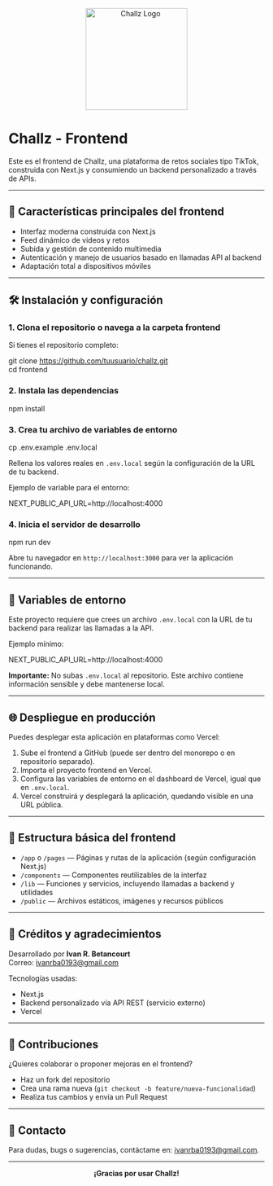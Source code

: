 <p align="center">
  <img src="../frontend/favicon.ico.jpg" alt="Challz Logo" width="200"/>
</p>

# Challz - Frontend

Este es el frontend de Challz, una plataforma de retos sociales tipo TikTok, construida con Next.js y consumiendo un backend personalizado a través de APIs.

---

## 🚀 Características principales del frontend

- Interfaz moderna construida con Next.js  
- Feed dinámico de videos y retos  
- Subida y gestión de contenido multimedia  
- Autenticación y manejo de usuarios basado en llamadas API al backend  
- Adaptación total a dispositivos móviles

---

## 🛠 Instalación y configuración

### 1. Clona el repositorio o navega a la carpeta frontend

Si tienes el repositorio completo:

git clone https://github.com/tuusuario/challz.git  
cd frontend

### 2. Instala las dependencias

npm install

### 3. Crea tu archivo de variables de entorno

cp .env.example .env.local

Rellena los valores reales en `.env.local` según la configuración de la URL de tu backend.

Ejemplo de variable para el entorno:

NEXT_PUBLIC_API_URL=http://localhost:4000

### 4. Inicia el servidor de desarrollo

npm run dev

Abre tu navegador en `http://localhost:3000` para ver la aplicación funcionando.

---

## 🔑 Variables de entorno

Este proyecto requiere que crees un archivo `.env.local` con la URL de tu backend para realizar las llamadas a la API.

Ejemplo mínimo:

NEXT_PUBLIC_API_URL=http://localhost:4000

**Importante:** No subas `.env.local` al repositorio. Este archivo contiene información sensible y debe mantenerse local.

---

## 🌐 Despliegue en producción

Puedes desplegar esta aplicación en plataformas como Vercel:

1. Sube el frontend a GitHub (puede ser dentro del monorepo o en repositorio separado).  
2. Importa el proyecto frontend en Vercel.  
3. Configura las variables de entorno en el dashboard de Vercel, igual que en `.env.local`.  
4. Vercel construirá y desplegará la aplicación, quedando visible en una URL pública.

---

## 📂 Estructura básica del frontend

- `/app` o `/pages` — Páginas y rutas de la aplicación (según configuración Next.js)  
- `/components` — Componentes reutilizables de la interfaz  
- `/lib` — Funciones y servicios, incluyendo llamadas a backend y utilidades  
- `/public` — Archivos estáticos, imágenes y recursos públicos

---

## 👥 Créditos y agradecimientos

Desarrollado por **Ivan R. Betancourt**  
Correo: ivanrba0193@gmail.com

Tecnologías usadas:  
- Next.js  
- Backend personalizado vía API REST (servicio externo)  
- Vercel

---

## 📝 Contribuciones

¿Quieres colaborar o proponer mejoras en el frontend?  
- Haz un fork del repositorio  
- Crea una rama nueva (`git checkout -b feature/nueva-funcionalidad`)  
- Realiza tus cambios y envía un Pull Request

---

## 📢 Contacto

Para dudas, bugs o sugerencias, contáctame en: ivanrba0193@gmail.com.

---

<div align="center">
  <strong>¡Gracias por usar Challz!</strong>
</div>

 

